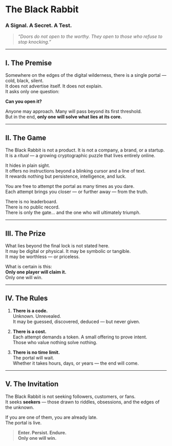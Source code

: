 # The Black Rabbit
### A Signal. A Secret. A Test.

> *“Doors do not open to the worthy. They open to those who refuse to stop knocking.”*

---

## I. The Premise

Somewhere on the edges of the digital wilderness, there is a single portal — cold, black, silent.  
It does not advertise itself. It does not explain.  
It asks only one question:

**Can you open it?**

Anyone may approach. Many will pass beyond its first threshold.  
But in the end, **only one will solve what lies at its core.**

---

## II. The Game

The Black Rabbit is not a product. It is not a company, a brand, or a startup.  
It is a *ritual* — a growing cryptographic puzzle that lives entirely online.

It hides in plain sight.  
It offers no instructions beyond a blinking cursor and a line of text.  
It rewards nothing but persistence, intelligence, and luck.

You are free to attempt the portal as many times as you dare.  
Each attempt brings you closer — or further away — from the truth.

There is no leaderboard.  
There is no public record.  
There is only the gate… and the one who will ultimately triumph.

---

## III. The Prize

What lies beyond the final lock is not stated here.  
It may be digital or physical. It may be symbolic or tangible.  
It may be worthless — or priceless.

What is certain is this:  
**Only one player will claim it.**  
Only one will win.

---

## IV. The Rules

1. **There is a code.**  
   Unknown. Unrevealed.  
   It may be guessed, discovered, deduced — but never given.

2. **There is a cost.**  
   Each attempt demands a token. A small offering to prove intent.  
   Those who value nothing solve nothing.

3. **There is no time limit.**  
   The portal will wait.  
   Whether it takes hours, days, or years — the end will come.

---

## V. The Invitation

The Black Rabbit is not seeking followers, customers, or fans.  
It seeks **seekers** — those drawn to riddles, obsessions, and the edges of the unknown.

If you are one of them, you are already late.  
The portal is live.

> **Enter. Persist. Endure.**  
> **Only one will win.**

